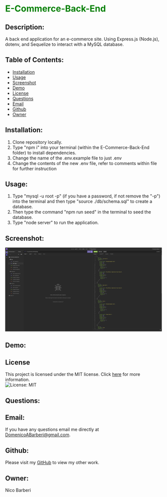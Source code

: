 # <span style="color:green">E-Commerce-Back-End</span>

## Description:
A back end application for an e-commerce site. Using Express.js (Node.js), dotenv, and Sequelize to interact with a MySQL database.

## Table of Contents:

* [Installation](#installation)
* [Usage](#usage)
* [Screenshot](#screenshot)
* [Demo](#demo)
* [License](#license)
* [Questions](#Questions)
* [Email](#Email)
* [Github](#Github)
* [Owner](#Owner)

## Installation:

1. Clone repository locally.
2. Type "npm i" into your terminal (within the E-Commerce-Back-End folder) to install dependencies.
3. Change the name of the .env.example file to just .env
4. Change the contents of the new .env file, refer to comments within file for further instruction

## Usage:

1. Type "mysql -u root -p" (if you have a password, if not remove the "-p") into the terminal and then type "source ./db/schema.sql" to create a database.
2. Then type the command "npm run seed" in the terminal to seed the database.
3. Type "node server" to run the application.

## Screenshot:
![Screenshot of Application](./assets/images/screenshot.png)

## Demo:


## License

This project is licensed under the MIT license. Click [here](https://opensource.org/licenses/MIT) for more information.<br>
![License: MIT](https://img.shields.io/badge/License-MIT-yellow.svg)

## Questions:
## Email:
If you have any questions email me directly at DomenicoABarberi@gmail.com.

## Github:
Please visit my [GitHub](https://github.com/DomenicoBarb) to view my other work.

## Owner:
Nico Barberi